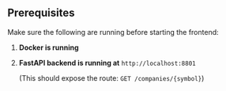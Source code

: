 ## Prerequisites

Make sure the following are running before starting the frontend:

1. **Docker is running**

2. **FastAPI backend is running at** `http://localhost:8801`

   (This should expose the route: `GET /companies/{symbol}`)